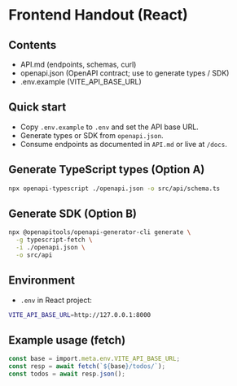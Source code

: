 # Frontend Handout (React)

## Contents
- API.md (endpoints, schemas, curl)
- openapi.json (OpenAPI contract; use to generate types / SDK)
- .env.example (VITE_API_BASE_URL)

## Quick start
- Copy `.env.example` to `.env` and set the API base URL.
- Generate types or SDK from `openapi.json`.
- Consume endpoints as documented in `API.md` or live at `/docs`.

## Generate TypeScript types (Option A)
```bash
npx openapi-typescript ./openapi.json -o src/api/schema.ts
```

## Generate SDK (Option B)
```bash
npx @openapitools/openapi-generator-cli generate \
  -g typescript-fetch \
  -i ./openapi.json \
  -o src/api
```

## Environment
- `.env` in React project:
```bash
VITE_API_BASE_URL=http://127.0.0.1:8000
```

## Example usage (fetch)
```ts
const base = import.meta.env.VITE_API_BASE_URL;
const resp = await fetch(`${base}/todos/`);
const todos = await resp.json();
```
